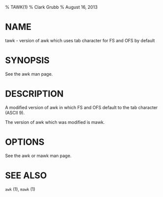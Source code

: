 % TAWK(1)
% Clark Grubb
% August 16, 2013


# NAME

tawk - version of awk which uses tab character for FS and OFS by default

# SYNOPSIS

See the awk man page.

# DESCRIPTION

A modified version of awk in which FS and OFS default to the tab character
(ASCII 9).

The version of awk which was modified is mawk.

# OPTIONS

See the awk or mawk man page.

# SEE ALSO

`awk` (1), `mawk` (1)

